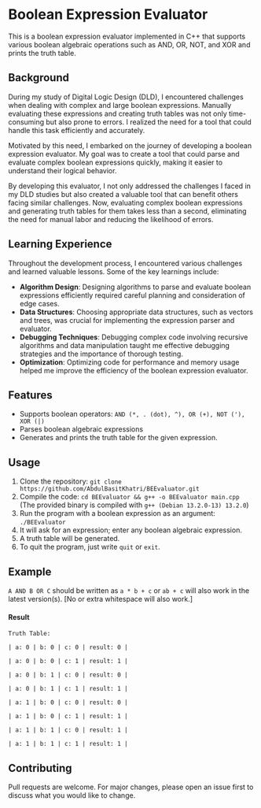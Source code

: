 # Boolean Expression Evaluator

This is a boolean expression evaluator implemented in C++ that supports various boolean algebraic operations such as AND, OR, NOT, and XOR and prints the truth table.

## Background

During my study of Digital Logic Design (DLD), I encountered challenges when dealing with complex and large boolean expressions. Manually evaluating these expressions and creating truth tables was not only time-consuming but also prone to errors. I realized the need for a tool that could handle this task efficiently and accurately.

Motivated by this need, I embarked on the journey of developing a boolean expression evaluator. My goal was to create a tool that could parse and evaluate complex boolean expressions quickly, making it easier to understand their logical behavior.

By developing this evaluator, I not only addressed the challenges I faced in my DLD studies but also created a valuable tool that can benefit others facing similar challenges. Now, evaluating complex boolean expressions and generating truth tables for them takes less than a second, eliminating the need for manual labor and reducing the likelihood of errors.

## Learning Experience

Throughout the development process, I encountered various challenges and learned valuable lessons. Some of the key learnings include:

- **Algorithm Design**: Designing algorithms to parse and evaluate boolean expressions efficiently required careful planning and consideration of edge cases.
- **Data Structures**: Choosing appropriate data structures, such as vectors and trees, was crucial for implementing the expression parser and evaluator.
- **Debugging Techniques**: Debugging complex code involving recursive algorithms and data manipulation taught me effective debugging strategies and the importance of thorough testing.
- **Optimization**: Optimizing code for performance and memory usage helped me improve the efficiency of the boolean expression evaluator.

## Features

- Supports boolean operators: `AND (*, . (dot), ^), OR (+), NOT ('), XOR (|)`
- Parses boolean algebraic expressions
- Generates and prints the truth table for the given expression.

## Usage

1. Clone the repository: `git clone https://github.com/AbdulBasitKhatri/BEEvaluator.git`
2. Compile the code: `cd BEEvaluator && g++ -o BEEvaluator main.cpp` (The provided binary is compiled with `g++ (Debian 13.2.0-13) 13.2.0`)
3. Run the program with a boolean expression as an argument: `./BEEvaluator`
4. It will ask for an expression; enter any boolean algebraic expression.
5. A truth table will be generated.
6. To quit the program, just write `quit` or `exit`.

## Example

`A AND B OR C` should be written as `a * b + c` or `ab + c` will also work in the latest version(s). [No or extra whitespace will also work.]

#### Result

`Truth Table: `

` | a: 0 | b: 0 | c: 0 | result: 0 | `

` | a: 0 | b: 0 | c: 1 | result: 1 | `

` | a: 0 | b: 1 | c: 0 | result: 0 | `

` | a: 0 | b: 1 | c: 1 | result: 1 | `

` | a: 1 | b: 0 | c: 0 | result: 0 | `

` | a: 1 | b: 0 | c: 1 | result: 1 | `

` | a: 1 | b: 1 | c: 0 | result: 1 | `

` | a: 1 | b: 1 | c: 1 | result: 1 | `

## Contributing

Pull requests are welcome. For major changes, please open an issue first to discuss what you would like to change.
